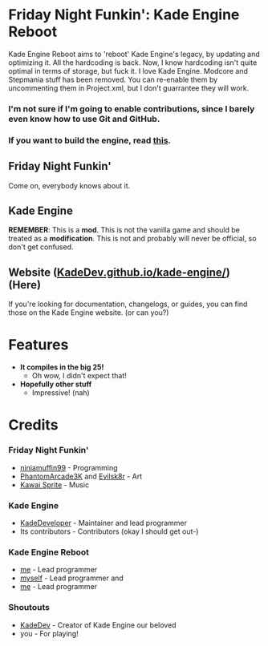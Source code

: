 # Friday Night Funkin': Kade Engine Reboot

Kade Engine Reboot aims to 'reboot' Kade Engine's legacy, by updating and optimizing it.
All the hardcoding is back. Now, I know hardcoding isn't quite optimal in terms of storage, but fuck it. I love Kade Engine.
Modcore and Stepmania stuff has been removed. You can re-enable them by uncommenting them in Project.xml, but I don't guarrantee they will work.

### I'm not sure if I'm going to enable contributions, since I barely even know how to use Git and GitHub.
### If you want to build the engine, read [this](https://github.com/Bloctey64/Kade-Engine-Reboot/building.md).

## Friday Night Funkin'
Come on, everybody knows about it.

## Kade Engine

**REMEMBER**: This is a **mod**. This is not the vanilla game and should be treated as a **modification**. This is not and probably will never be official, so don't get confused.

## Website ([KadeDev.github.io/kade-engine/](https://KadeDev.github.io/Kade-Engine/)) (Here)
If you're looking for documentation, changelogs, or guides, you can find those on the Kade Engine website. (or can you?)

# Features
 - **It compiles in the big 25!**
	 - Oh wow, I didn't expect that! 
 - **Hopefully other stuff**
   - Impressive! (nah)

# Credits
### Friday Night Funkin'
 - [ninjamuffin99](https://twitter.com/ninja_muffin99) - Programming
 - [PhantomArcade3K](https://twitter.com/phantomarcade3k) and [Evilsk8r](https://twitter.com/evilsk8r) - Art
 - [Kawai Sprite](https://twitter.com/kawaisprite) - Music

### Kade Engine
- [KadeDeveloper](https://twitter.com/KadeDeveloper) - Maintainer and lead programmer
- Its contributors - Contributors (okay I should get out-)

### Kade Engine Reboot
- [me](https://github.com/Bloctey64) - Lead programmer
- [myself](https://github.com/Bloctey64) - Lead programmer
and
- [me](https://github.com/Bloctey64) - Lead programmer

### Shoutouts
- [KadeDev](https://twitter.com/KadeDeveloper) - Creator of Kade Engine our beloved
- you - For playing! 